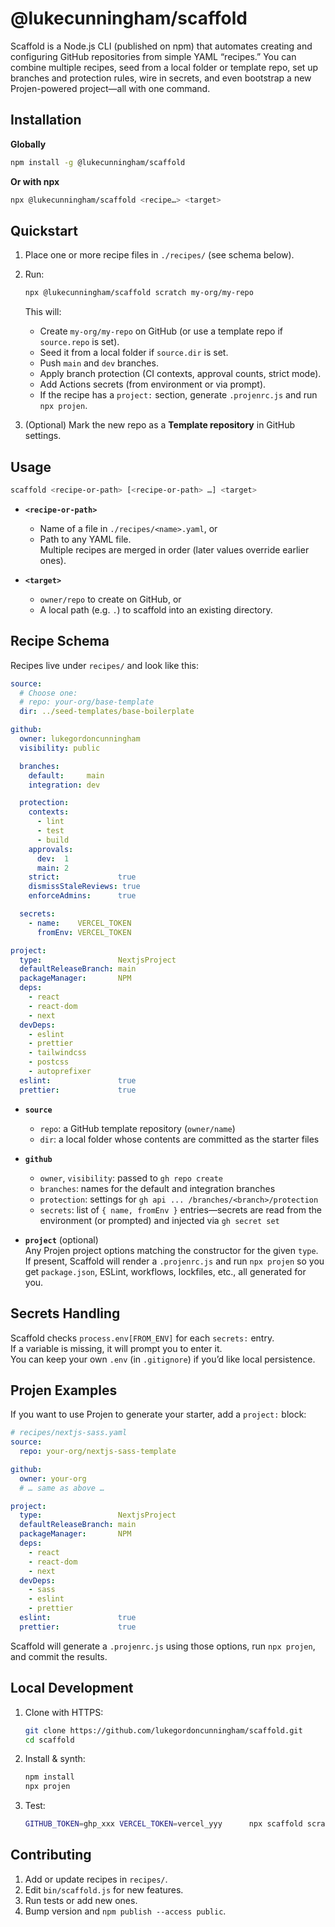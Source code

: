 # @lukecunningham/scaffold

Scaffold is a Node.js CLI (published on npm) that automates creating and configuring GitHub repositories from simple YAML “recipes.” You can combine multiple recipes, seed from a local folder or template repo, set up branches and protection rules, wire in secrets, and even bootstrap a new Projen-powered project—all with one command.

## Installation

**Globally**  
```bash
npm install -g @lukecunningham/scaffold
```

**Or with npx**  
```bash
npx @lukecunningham/scaffold <recipe…> <target>
```

## Quickstart

1. Place one or more recipe files in `./recipes/` (see schema below).
2. Run:  
   ```bash
   npx @lukecunningham/scaffold scratch my-org/my-repo
   ```
   This will:
   - Create `my-org/my-repo` on GitHub (or use a template repo if `source.repo` is set).
   - Seed it from a local folder if `source.dir` is set.
   - Push `main` and `dev` branches.
   - Apply branch protection (CI contexts, approval counts, strict mode).
   - Add Actions secrets (from environment or via prompt).
   - If the recipe has a `project:` section, generate `.projenrc.js` and run `npx projen`.

3. (Optional) Mark the new repo as a **Template repository** in GitHub settings.

## Usage

```bash
scaffold <recipe-or-path> [<recipe-or-path> …] <target>
```

- **`<recipe-or-path>`**  
  - Name of a file in `./recipes/<name>.yaml`, or  
  - Path to any YAML file.  
  Multiple recipes are merged in order (later values override earlier ones).

- **`<target>`**  
  - `owner/repo` to create on GitHub, or  
  - A local path (e.g. `.`) to scaffold into an existing directory.

## Recipe Schema

Recipes live under `recipes/` and look like this:

```yaml
source:
  # Choose one:
  # repo: your-org/base-template
  dir: ../seed-templates/base-boilerplate

github:
  owner: lukegordoncunningham
  visibility: public

  branches:
    default:     main
    integration: dev

  protection:
    contexts:
      - lint
      - test
      - build
    approvals:
      dev:  1
      main: 2
    strict:             true
    dismissStaleReviews: true
    enforceAdmins:      true

  secrets:
    - name:    VERCEL_TOKEN
      fromEnv: VERCEL_TOKEN

project:
  type:                 NextjsProject
  defaultReleaseBranch: main
  packageManager:       NPM
  deps:
    - react
    - react-dom
    - next
  devDeps:
    - eslint
    - prettier
    - tailwindcss
    - postcss
    - autoprefixer
  eslint:               true
  prettier:             true
```

- **`source`**  
  - `repo`: a GitHub template repository (`owner/name`)  
  - `dir`: a local folder whose contents are committed as the starter files

- **`github`**  
  - `owner`, `visibility`: passed to `gh repo create`  
  - `branches`: names for the default and integration branches  
  - `protection`: settings for `gh api ... /branches/<branch>/protection`  
  - `secrets`: list of `{ name, fromEnv }` entries—secrets are read from the environment (or prompted) and injected via `gh secret set`

- **`project`** (optional)  
  Any Projen project options matching the constructor for the given `type`. If present, Scaffold will render a `.projenrc.js` and run `npx projen` so you get `package.json`, ESLint, workflows, lockfiles, etc., all generated for you.

## Secrets Handling

Scaffold checks `process.env[FROM_ENV]` for each `secrets:` entry.  
If a variable is missing, it will prompt you to enter it.  
You can keep your own `.env` (in `.gitignore`) if you’d like local persistence.

## Projen Examples

If you want to use Projen to generate your starter, add a `project:` block:

```yaml
# recipes/nextjs-sass.yaml
source:
  repo: your-org/nextjs-sass-template

github:
  owner: your-org
  # … same as above …

project:
  type:                 NextjsProject
  defaultReleaseBranch: main
  packageManager:       NPM
  deps:
    - react
    - react-dom
    - next
  devDeps:
    - sass
    - eslint
    - prettier
  eslint:               true
  prettier:             true
```

Scaffold will generate a `.projenrc.js` using those options, run `npx projen`, and commit the results.

## Local Development

1. Clone with HTTPS:
   ```bash
   git clone https://github.com/lukegordoncunningham/scaffold.git
   cd scaffold
   ```
2. Install & synth:
   ```bash
   npm install
   npx projen
   ```
3. Test:
   ```bash
   GITHUB_TOKEN=ghp_xxx VERCEL_TOKEN=vercel_yyy      npx scaffold scratch ./test-output
   ```

## Contributing

1. Add or update recipes in `recipes/`.  
2. Edit `bin/scaffold.js` for new features.  
3. Run tests or add new ones.  
4. Bump version and `npm publish --access public`.
